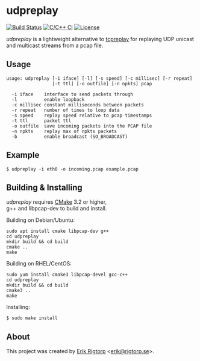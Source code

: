 # udpreplay

[![Build Status](https://travis-ci.com/sippy/udpreplay.svg?branch=master)](https://travis-ci.com/sippy/udpreplay)
[![C/C++ CI](https://github.com/sippy/udpreplay/workflows/C/C++%20CI/badge.svg)](https://github.com/sippy/udpreplay/actions?query=workflow%3A%22C%2FC%2B%2B+CI%22)
[![License](https://img.shields.io/badge/license-MIT-blue.svg)](https://raw.githubusercontent.com/sippy/udpreplay/master/LICENSE)

*udpreplay* is a lightweight alternative
to [tcpreplay](http://tcpreplay.appneta.com/) for replaying UDP
unicast and multicast streams from a pcap file.

## Usage

```
usage: udpreplay [-i iface] [-l] [-s speed] [-c millisec] [-r repeat]
                 [-t ttl] [-o outfile] [-n npkts] pcap

  -i iface    interface to send packets through
  -l          enable loopback
  -c millisec constant milliseconds between packets
  -r repeat   number of times to loop data
  -s speed    replay speed relative to pcap timestamps
  -t ttl      packet ttl
  -o outfile  save incoming packets into the PCAP file
  -n npkts    replay max of npkts packets
  -b          enable broadcast (SO_BROADCAST)
```

## Example

```
$ udpreplay -i eth0 -o incoming.pcap example.pcap
```

## Building & Installing

*udpreplay* requires [CMake](https://cmake.org/) 3.2 or higher,  
g++ and libpcap-dev to build and install.

Building on Debian/Ubuntu:

```
sudo apt install cmake libpcap-dev g++
cd udpreplay
mkdir build && cd build
cmake ..
make
```

Building on RHEL/CentOS:

```
sudo yum install cmake3 libpcap-devel gcc-c++
cd udpreplay
mkdir build && cd build
cmake3 ..
make
```

Installing:

```
$ sudo make install
```

## About

This project was created by [Erik Rigtorp](http://rigtorp.se)
<[erik@rigtorp.se](mailto:erik@rigtorp.se)>.
